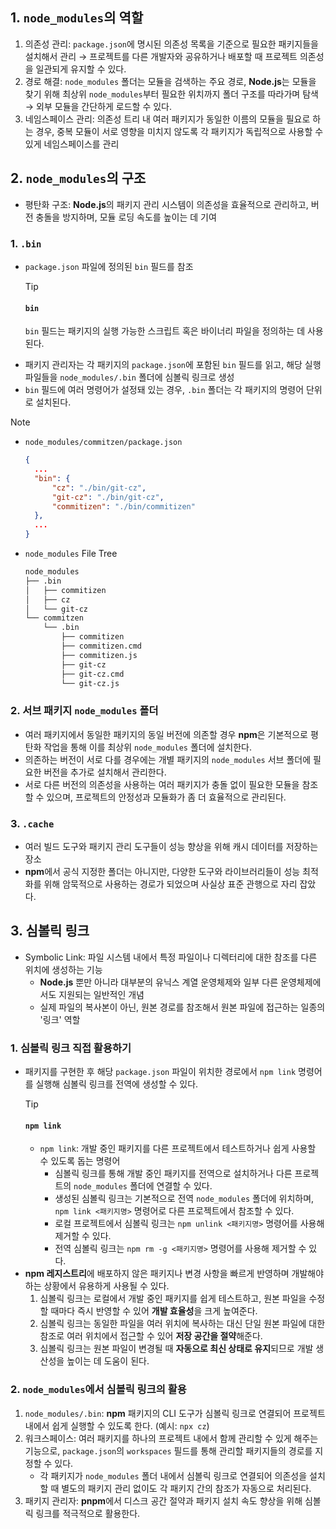 ## 1. `node_modules`의 역할

1. 의존성 관리: `package.json`에 명시된 의존성 목록을 기준으로 필요한 패키지들을 설치해서 관리 → 프로젝트를 다른 개발자와 공유하거나 배포할 때 프로젝트 의존성을 일관되게 유지할 수 있다.
2. 경로 해결: `node_modules` 폴더는 모듈을 검색하는 주요 경로, **Node.js**는 모듈을 찾기 위해 최상위 `node_modules`부터 필요한 위치까지 폴더 구조를 따라가며 탐색 → 외부 모듈을 간단하게 로드할 수 있다.
3. 네임스페이스 관리: 의존성 트리 내 여러 패키지가 동일한 이름의 모듈을 필요로 하는 경우, 중복 모듈이 서로 영향을 미치지 않도록 각 패키지가 독립적으로 사용할 수 있게 네임스페이스를 관리

## 2. `node_modules`의 구조

- 평탄화 구조: **Node.js**의 패키지 관리 시스템이 의존성을 효율적으로 관리하고, 버전 충돌을 방지하며, 모듈 로딩 속도를 높이는 데 기여

### 1. `.bin`

- `package.json` 파일에 정의된 `bin` 필드를 참조
  > [!TIP]
  >
  > #### `bin`
  >
  > `bin` 필드는 패키지의 실행 가능한 스크립트 혹은 바이너리 파일을 정의하는 데 사용된다.
- 패키지 관리자는 각 패키지의 `package.json`에 포함된 `bin` 필드를 읽고, 해당 실행 파일들을 `node_modules/.bin` 폴더에 심볼릭 링크로 생성
- `bin` 필드에 여러 명령어가 설정돼 있는 경우, `.bin` 폴더는 각 패키지의 명령어 단위로 설치된다.

> [!NOTE]
>
> - `node_modules/commitzen/package.json`
>
>   ```json
>   {
>     ...
>     "bin": {
>         "cz": "./bin/git-cz",
>         "git-cz": "./bin/git-cz",
>         "commitizen": "./bin/commitizen"
>     },
>     ...
>   }
>   ```
>
> - `node_modules` File Tree
>   ```bash
>   node_modules
>   ├── .bin
>   │   ├── commitizen
>   │   ├── cz
>   │   └── git-cz
>   └── commitzen
>       └── .bin
>           ├── commitizen
>           ├── commitizen.cmd
>           ├── commitizen.js
>           ├── git-cz
>           ├── git-cz.cmd
>           └── git-cz.js
>   ```

### 2. 서브 패키지 `node_modules` 폴더

- 여러 패키지에서 동일한 패키지의 동일 버전에 의존할 경우 **npm**은 기본적으로 평탄화 작업을 통해 이를 최상위 `node_modules` 폴더에 설치한다.
- 의존하는 버전이 서로 다를 경우에는 개별 패키지의 `node_modules` 서브 폴더에 필요한 버전을 추가로 설치해서 관리한다.
- 서로 다른 버전의 의존성을 사용하는 여러 패키지가 충돌 없이 필요한 모듈을 참조할 수 있으며, 프로젝트의 안정성과 모듈화가 좀 더 효율적으로 관리된다.

### 3. `.cache`

- 여러 빌드 도구와 패키지 관리 도구들이 성능 향상을 위해 캐시 데이터를 저장하는 장소
- **npm**에서 공식 지정한 폴더는 아니지만, 다양한 도구와 라이브러리들이 성능 최적화를 위해 암묵적으로 사용하는 경로가 되었으며 사실상 표준 관행으로 자리 잡았다.

## 3. 심볼릭 링크

- Symbolic Link: 파일 시스템 내에서 특정 파일이나 디렉터리에 대한 참조를 다른 위치에 생성하는 기능
  - **Node.js** 뿐만 아니라 대부분의 유닉스 계열 운영체제와 일부 다른 운영체제에서도 지원되는 일반적인 개념
  - 실제 파일의 복사본이 아닌, 원본 경로를 참조해서 원본 파일에 접근하는 일종의 '링크' 역할

### 1. 심볼릭 링크 직접 활용하기

- 패키지를 구현한 후 해당 `package.json` 파일이 위치한 경로에서 `npm link` 명령어를 실행해 심볼릭 링크를 전역에 생성할 수 있다.
  > [!TIP]
  >
  > #### `npm link`
  >
  > - `npm link`: 개발 중인 패키지를 다른 프로젝트에서 테스트하거나 쉽게 사용할 수 있도록 돕는 명령어
  >   - 심볼릭 링크를 통해 개발 중인 패키지를 전역으로 설치하거나 다른 프로젝트의 `node_modules` 폴더에 연결할 수 있다.
  >   - 생성된 심볼릭 링크는 기본적으로 전역 `node_modules` 폴더에 위치하며, `npm link <패키지명>` 명령어로 다른 프로젝트에서 참조할 수 있다.
  >   - 로컬 프로젝트에서 심볼릭 링크는 `npm unlink <패키지명>` 명령어를 사용해 제거할 수 있다.
  >   - 전역 심볼릭 링크는 `npm rm -g <패키지명>` 명령어를 사용해 제거할 수 있다.
- **npm 레지스트리**에 배포하지 않은 패키지나 변경 사항을 빠르게 반영하며 개발해야 하는 상황에서 유용하게 사용될 수 있다.
  1. 심볼릭 링크는 로컬에서 개발 중인 패키지를 쉽게 테스트하고, 원본 파일을 수정할 때마다 즉시 반영할 수 있어 **개발 효율성**을 크게 높여준다.
  2. 심볼릭 링크는 동일한 파일을 여러 위치에 복사하는 대신 단일 원본 파일에 대한 참조로 여러 위치에서 접근할 수 있어 **저장 공간을 절약**해준다.
  3. 심볼릭 링크는 원본 파일이 변경될 때 **자동으로 최신 상태로 유지**되므로 개발 생산성을 높이는 데 도움이 된다.

### 2. `node_modules`에서 심볼릭 링크의 활용

1. `node_modules/.bin`: **npm** 패키지의 CLI 도구가 심볼릭 링크로 연결되어 프로젝트 내에서 쉽게 실행할 수 있도록 한다. (예시: `npx cz`)
2. 워크스페이스: 여러 패키지를 하나의 프로젝트 내에서 함께 관리할 수 있게 해주는 기능으로, `package.json`의 `workspaces` 필드를 통해 관리할 패키지들의 경로를 지정할 수 있다.
   - 각 패키지가 `node_modules` 폴더 내에서 심볼릭 링크로 연결되어 의존성을 설치할 때 별도의 패키지 관리 없이도 각 패키지 간의 참조가 자동으로 처리된다.
3. 패키지 관리자: **pnpm**에서 디스크 공간 절약과 패키지 설치 속도 향상을 위해 심볼릭 링크를 적극적으로 활용한다.
